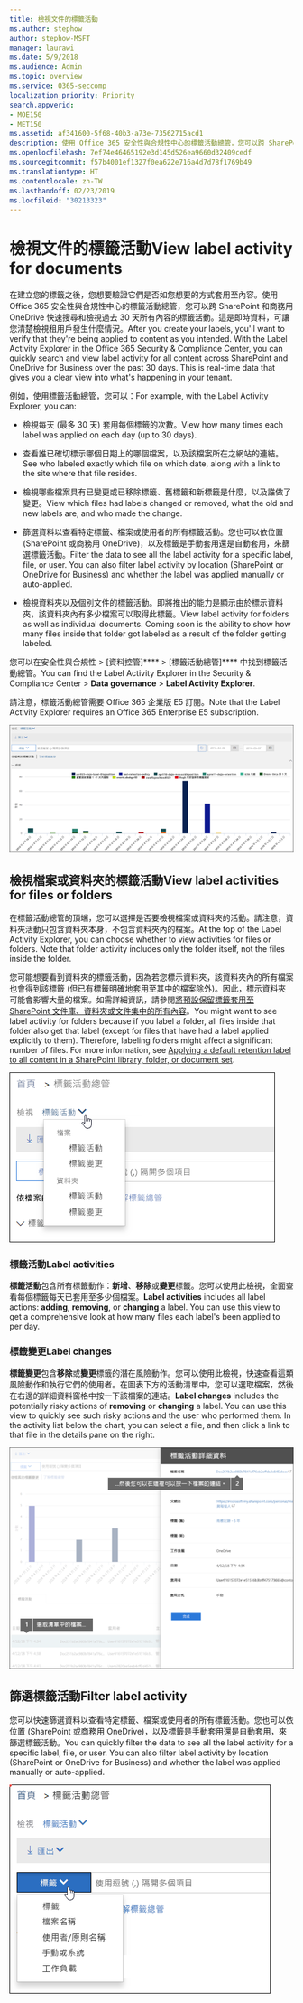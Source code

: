 ```yaml
---
title: 檢視文件的標籤活動
ms.author: stephow
author: stephow-MSFT
manager: laurawi
ms.date: 5/9/2018
ms.audience: Admin
ms.topic: overview
ms.service: O365-seccomp
localization_priority: Priority
search.appverid:
- MOE150
- MET150
ms.assetid: af341600-5f68-40b3-a73e-73562715acd1
description: 使用 Office 365 安全性與合規性中心的標籤活動總管，您可以跨 SharePoint 和商務用 OneDrive 快速搜尋和檢視過去 30 天所有內容的標籤活動。這是即時資料，可讓您清楚檢視租用戶發生什麼情況。
ms.openlocfilehash: 7ef74e46465192e3d145d526ea9660d32409cedf
ms.sourcegitcommit: f57b4001ef1327f0ea622e716a4d7d78f1769b49
ms.translationtype: HT
ms.contentlocale: zh-TW
ms.lasthandoff: 02/23/2019
ms.locfileid: "30213323"
---
```

# <a name="view-label-activity-for-documents"></a><span data-ttu-id="d327d-104">檢視文件的標籤活動</span><span class="sxs-lookup"><span data-stu-id="d327d-104">View label activity for documents</span></span>

<span data-ttu-id="d327d-p102">在建立您的標籤之後，您想要驗證它們是否如您想要的方式套用至內容。使用 Office 365 安全性與合規性中心的標籤活動總管，您可以跨 SharePoint 和商務用 OneDrive 快速搜尋和檢視過去 30 天所有內容的標籤活動。這是即時資料，可讓您清楚檢視租用戶發生什麼情況。</span><span class="sxs-lookup"><span data-stu-id="d327d-p102">After you create your labels, you'll want to verify that they're being applied to content as you intended. With the Label Activity Explorer in the Office 365 Security &amp; Compliance Center, you can quickly search and view label activity for all content across SharePoint and OneDrive for Business over the past 30 days. This is real-time data that gives you a clear view into what's happening in your tenant.</span></span>
  
<span data-ttu-id="d327d-108">例如，使用標籤活動總管，您可以：</span><span class="sxs-lookup"><span data-stu-id="d327d-108">For example, with the Label Activity Explorer, you can:</span></span>
  
- <span data-ttu-id="d327d-109">檢視每天 (最多 30 天) 套用每個標籤的次數。</span><span class="sxs-lookup"><span data-stu-id="d327d-109">View how many times each label was applied on each day (up to 30 days).</span></span>
    
- <span data-ttu-id="d327d-110">查看誰已確切標示哪個日期上的哪個檔案，以及該檔案所在之網站的連結。</span><span class="sxs-lookup"><span data-stu-id="d327d-110">See who labeled exactly which file on which date, along with a link to the site where that file resides.</span></span>
    
- <span data-ttu-id="d327d-111">檢視哪些檔案具有已變更或已移除標籤、舊標籤和新標籤是什麼，以及誰做了變更。</span><span class="sxs-lookup"><span data-stu-id="d327d-111">View which files had labels changed or removed, what the old and new labels are, and who made the change.</span></span>
    
- <span data-ttu-id="d327d-p103">篩選資料以查看特定標籤、檔案或使用者的所有標籤活動。您也可以依位置 (SharePoint 或商務用 OneDrive)，以及標籤是手動套用還是自動套用，來篩選標籤活動。</span><span class="sxs-lookup"><span data-stu-id="d327d-p103">Filter the data to see all the label activity for a specific label, file, or user. You can also filter label activity by location (SharePoint or OneDrive for Business) and whether the label was applied manually or auto-applied.</span></span>
    
- <span data-ttu-id="d327d-p104">檢視資料夾以及個別文件的標籤活動。即將推出的能力是顯示由於標示資料夾，該資料夾內有多少檔案可以取得此標籤。</span><span class="sxs-lookup"><span data-stu-id="d327d-p104">View label activity for folders as well as individual documents. Coming soon is the ability to show how many files inside that folder got labeled as a result of the folder getting labeled.</span></span>
    
<span data-ttu-id="d327d-116">您可以在安全性與合規性 \> [資料控管]\*\*\*\* \> [標籤活動總管]\*\*\*\* 中找到標籤活動總管。</span><span class="sxs-lookup"><span data-stu-id="d327d-116">You can find the Label Activity Explorer in the Security &amp; Compliance Center \> **Data governance** \> **Label Activity Explorer**.</span></span>
  
<span data-ttu-id="d327d-117">請注意，標籤活動總管需要 Office 365 企業版 E5 訂閱。</span><span class="sxs-lookup"><span data-stu-id="d327d-117">Note that the Label Activity Explorer requires an Office 365 Enterprise E5 subscription.</span></span>
  
![標籤活動總管](media/671ca0cd-1457-40b4-9917-b663360afd95.png)
  
## <a name="view-label-activities-for-files-or-folders"></a><span data-ttu-id="d327d-119">檢視檔案或資料夾的標籤活動</span><span class="sxs-lookup"><span data-stu-id="d327d-119">View label activities for files or folders</span></span>

<span data-ttu-id="d327d-p105">在標籤活動總管的頂端，您可以選擇是否要檢視檔案或資料夾的活動。請注意，資料夾活動只包含資料夾本身，不包含資料夾內的檔案。</span><span class="sxs-lookup"><span data-stu-id="d327d-p105">At the top of the Label Activity Explorer, you can choose whether to view activities for files or folders. Note that folder activity includes only the folder itself, not the files inside the folder.</span></span>
  
<span data-ttu-id="d327d-p106">您可能想要看到資料夾的標籤活動，因為若您標示資料夾，該資料夾內的所有檔案也會得到該標籤 (但已有標籤明確地套用至其中的檔案除外)。因此，標示資料夾可能會影響大量的檔案。如需詳細資訊，請參閱[將預設保留標籤套用至 SharePoint 文件庫、資料夾或文件集中的所有內容](labels.md#applying-a-default-retention-label-to-all-content-in-a-sharepoint-library-folder-or-document-set)。</span><span class="sxs-lookup"><span data-stu-id="d327d-p106">You might want to see label activity for folders because if you label a folder, all files inside that folder also get that label (except for files that have had a label applied explicitly to them). Therefore, labeling folders might affect a significant number of files. For more information, see [Applying a default retention label to all content in a SharePoint library, folder, or document set](labels.md#applying-a-default-retention-label-to-all-content-in-a-sharepoint-library-folder-or-document-set).</span></span>
  
![顯示檔案和資料夾之標籤活動的下拉式功能表](media/11030584-f52d-49eb-86f3-7ead16a3b704.png)
  
### <a name="label-activities"></a><span data-ttu-id="d327d-126">標籤活動</span><span class="sxs-lookup"><span data-stu-id="d327d-126">Label activities</span></span>

 <span data-ttu-id="d327d-p107">**標籤活動**包含所有標籤動作：**新增**、**移除**或**變更**標籤。您可以使用此檢視，全面查看每個標籤每天已套用至多少個檔案。</span><span class="sxs-lookup"><span data-stu-id="d327d-p107">**Label activities** includes all label actions: **adding**, **removing**, or **changing** a label. You can use this view to get a comprehensive look at how many files each label's been applied to per day.</span></span> 
  
### <a name="label-changes"></a><span data-ttu-id="d327d-129">標籤變更</span><span class="sxs-lookup"><span data-stu-id="d327d-129">Label changes</span></span>

 <span data-ttu-id="d327d-p108">**標籤變更**包含**移除**或**變更**標籤的潛在風險動作。您可以使用此檢視，快速查看這類風險動作和執行它們的使用者。在圖表下方的活動清單中，您可以選取檔案，然後在右邊的詳細資料窗格中按一下該檔案的連結。</span><span class="sxs-lookup"><span data-stu-id="d327d-p108">**Label changes** includes the potentially risky actions of **removing** or **changing** a label. You can use this view to quickly see such risky actions and the user who performed them. In the activity list below the chart, you can select a file, and then click a link to that file in the details pane on the right.</span></span> 
  
![標籤活動詳細資料窗格](media/eb580fd4-b5be-4fda-9ba5-c1256777310d.png)
  
## <a name="filter-label-activity"></a><span data-ttu-id="d327d-134">篩選標籤活動</span><span class="sxs-lookup"><span data-stu-id="d327d-134">Filter label activity</span></span>

<span data-ttu-id="d327d-p109">您可以快速篩選資料以查看特定標籤、檔案或使用者的所有標籤活動。您也可以依位置 (SharePoint 或商務用 OneDrive)，以及標籤是手動套用還是自動套用，來篩選標籤活動。</span><span class="sxs-lookup"><span data-stu-id="d327d-p109">You can quickly filter the data to see all the label activity for a specific label, file, or user. You can also filter label activity by location (SharePoint or OneDrive for Business) and whether the label was applied manually or auto-applied.</span></span>
  
![標籤活動的篩選器](media/9de92985-120f-48b4-96a7-ef7ec8a71ff0.png)
  

